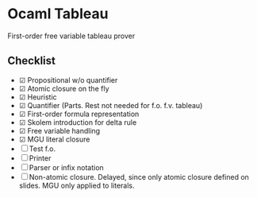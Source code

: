# Ocaml Tableau

First-order free variable tableau prover

## Checklist
* ☑ Propositional w/o quantifier
* ☑ Atomic closure on the fly
* ☑ Heuristic
* ☑ Quantifier (Parts. Rest not needed for f.o. f.v. tableau)
* ☑ First-order formula representation
* ☑ Skolem introduction for delta rule
* ☑ Free variable handling
* ☑ MGU literal closure
* ☐ Test f.o.
* ☐ Printer
* ☐ Parser or infix notation
* ☐ Non-atomic closure. Delayed, since only atomic closure defined on
  slides. MGU only applied to literals.

